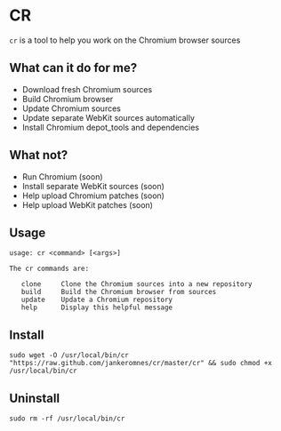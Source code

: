 # CR

`cr` is a tool to help you work on the Chromium browser sources

## What can it do for me?

- Download fresh Chromium sources
- Build Chromium browser
- Update Chromium sources
- Update separate WebKit sources automatically
- Install Chromium depot_tools and dependencies

## What not?

- Run Chromium (soon)
- Install separate WebKit sources (soon)
- Help upload Chromium patches (soon)
- Help upload WebKit patches (soon)

## Usage

    usage: cr <command> [<args>]

    The cr commands are:

       clone     Clone the Chromium sources into a new repository
       build     Build the Chromium browser from sources
       update    Update a Chromium repository
       help      Display this helpful message

## Install

    sudo wget -O /usr/local/bin/cr "https://raw.github.com/jankeromnes/cr/master/cr" && sudo chmod +x /usr/local/bin/cr

## Uninstall

    sudo rm -rf /usr/local/bin/cr

